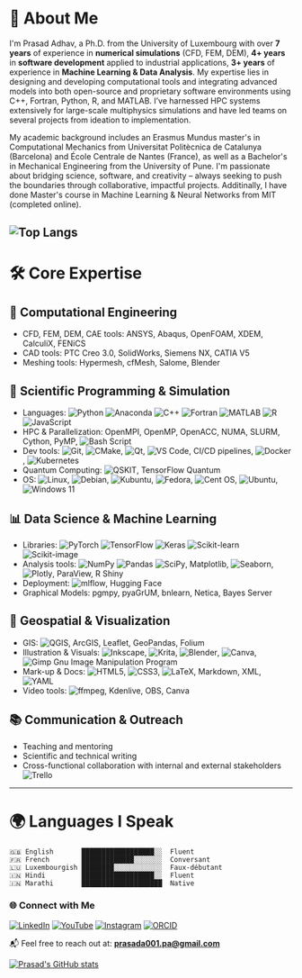 # 👋 About Me

I'm Prasad Adhav, a Ph.D. from the University of Luxembourg with over **7 years** of experience in **numerical simulations** (CFD, FEM, DEM), **4+ years** in **software development** applied to industrial applications, **3+ years** of experience in **Machine Learning & Data Analysis**. My expertise lies in designing and developing computational tools and integrating advanced models into both open-source and proprietary software environments using C++, Fortran, Python, R, and MATLAB. I’ve harnessed HPC systems extensively for large-scale multiphysics simulations and have led teams on several projects from ideation to implementation.

My academic background includes an Erasmus Mundus master's in Computational Mechanics from Universitat Politècnica de Catalunya (Barcelona) and École Centrale de Nantes (France), as well as a Bachelor's in Mechanical Engineering from the University of Pune. I'm passionate about bridging science, software, and creativity – always seeking to push the boundaries through collaborative, impactful projects. Additinally, I have done Master's course in Machine Learning & Neural Networks from MIT (completed online).

![Top Langs](https://github-readme-stats.vercel.app/api/top-langs/?username=prasadadhav&layout=compact&hide=javascript,html,css,tex,vim%20script,emacs%20lisp,php,lua)
---

# 🛠️ Core Expertise

## 🧠 Computational Engineering
- CFD, FEM, DEM, CAE tools: ANSYS, Abaqus, OpenFOAM, XDEM, CalculiX, FENiCS
- CAD tools: PTC Creo 3.0, SolidWorks, Siemens NX, CATIA V5
- Meshing tools: Hypermesh, cfMesh, Salome, Blender

## 🧬 Scientific Programming & Simulation
- Languages: ![Python](https://img.shields.io/badge/python-3670A0?style=flat&logo=python&logoColor=ffdd54)
![Anaconda](https://img.shields.io/badge/Anaconda-%2344A833.svg?style=flat&logo=anaconda&logoColor=white)
![C++](https://img.shields.io/badge/C++-00599C?style=flat&logo=c%2B%2B&logoColor=white)
![Fortran](https://img.shields.io/badge/Fortran-734F96?style=flat)
![MATLAB](https://img.shields.io/badge/MATLAB-0076A8?style=flat)
![R](https://img.shields.io/badge/R-276DC3?style=flat&logo=r&logoColor=white)
![JavaScript](https://shields.io/badge/JavaScript-F7DF1E?logo=JavaScript&logoColor=000)
- HPC & Parallelization: OpenMPI, OpenMP, OpenACC, NUMA, SLURM, Cython, PyMP, ![Bash Script](https://img.shields.io/badge/bash_script-%23121011.svg?&logo=gnu-bash&logoColor=white)
- Dev tools: ![Git](https://img.shields.io/badge/Git-F05032?style=flat&logo=git&logoColor=white),
  ![CMake](https://img.shields.io/badge/CMake-064F8C?logo=cmake&logoColor=fff),
  ![Qt](https://img.shields.io/badge/Qt-%23217346.svg?&logo=Qt&logoColor=white), ![VS Code](https://img.shields.io/badge/Visual%20Studio%20Code-007ACC?logo=visualstudiocode&logoColor=fff), CI/CD pipelines, ![Docker](https://img.shields.io/badge/Docker-2496ED?style=flat&logo=docker&logoColor=white), ![Kubernetes](https://img.shields.io/badge/Kubernetes-326CE5?style=flat&logo=kubernetes&logoColor=white)
- Quantum Computing: ![QSKIT](https://img.shields.io/badge/IBM_Qiskit-6929C4?style=flat&logo=qiskit&logoColor=white), TensorFlow Quantum
- OS: 	![Linux](https://img.shields.io/badge/Linux-FCC624?&logo=linux&logoColor=black), ![Debian](https://img.shields.io/badge/Debian-D70A53?&logo=debian&logoColor=white), ![Kubuntu](https://img.shields.io/badge/-KUbuntu-%230079C1?&logo=kubuntu&logoColor=white), ![Fedora](https://img.shields.io/badge/Fedora-294172?&logo=fedora&logoColor=white), 	![Cent OS](https://img.shields.io/badge/cent%20os-002260?&logo=centos&logoColor=F0F0F0), ![Ubuntu](https://img.shields.io/badge/Ubuntu-E95420?&logo=ubuntu&logoColor=white), ![Windows 11](https://img.shields.io/badge/Windows%2011-%230079d5.svg?&logo=Windows%2011&logoColor=white)

## 📊 Data Science & Machine Learning
- Libraries: ![PyTorch](https://img.shields.io/badge/PyTorch-EE4C2C?style=flat&logo=pytorch&logoColor=white)
![TensorFlow](https://img.shields.io/badge/TensorFlow-FF6F00?style=flat&logo=tensorflow&logoColor=white)
![Keras](https://img.shields.io/badge/Keras-D00000?style=flat&logo=keras&logoColor=white)
![Scikit-learn](https://img.shields.io/badge/scikit--learn-F7931E?style=flat&logo=scikitlearn&logoColor=white)
![Scikit-image](https://img.shields.io/badge/scikit--image-F7931E?style=flat&logo=scikitlearn&logoColor=white)
- Analysis tools: ![NumPy](https://img.shields.io/badge/NumPy-013243?style=flat&logo=numpy&logoColor=white)
![Pandas](https://img.shields.io/badge/Pandas-150458?style=flat&logo=pandas&logoColor=white)
![SciPy](https://img.shields.io/badge/SciPy-8CAAE6?style=flat&logo=scipy&logoColor=white), Matplotlib, ![Seaborn](https://img.shields.io/badge/-Seaborn-3776AB?style=flat&logo=python&logoColor=white), ![Plotly](https://img.shields.io/badge/-Plotly-3F4F75?style=flat&logo=plotly), ParaView, R Shiny
- Deployment: ![mlflow](https://img.shields.io/badge/mlflow-%23d9ead3.svg?&logo=numpy&logoColor=blue), Hugging Face
- Graphical Models: pgmpy, pyaGrUM, bnlearn, Netica, Bayes Server

## 🧭 Geospatial & Visualization
- GIS: ![QGIS](https://img.shields.io/badge/QGIS-589632?style=flat&logo=qgis&logoColor=white), ArcGIS, Leaflet, GeoPandas, Folium
- Illustration & Visuals: ![Inkscape](https://img.shields.io/badge/Inkscape-e0e0e0?&logo=inkscape&logoColor=080A13), ![Krita](https://img.shields.io/badge/Krita-203759?&logo=krita&logoColor=EEF37B), ![Blender](https://img.shields.io/badge/blender-%23F5792A.svg?&logo=blender&logoColor=white), ![Canva](https://img.shields.io/badge/Canva-%2300C4CC.svg?&logo=Canva&logoColor=white), ![Gimp Gnu Image Manipulation Program](https://img.shields.io/badge/Gimp-657D8B?&logo=gimp&logoColor=FFFFFF)
- Mark-up & Docs: ![HTML5](https://img.shields.io/badge/html5-%23E34F26.svg?&logo=html5&logoColor=white), ![CSS3](https://img.shields.io/badge/css3-%231572B6.svg?&logo=css3&logoColor=white), ![LaTeX](https://img.shields.io/badge/latex-%23008080.svg?&logo=latex&logoColor=white), Markdown, XML, ![YAML](https://img.shields.io/badge/yaml-%23ffffff.svg?&logo=yaml&logoColor=151515)
- Video tools: ![ffmpeg](https://img.shields.io/badge/FFmpeg-007808?style=flat&logo=ffmpeg&logoColor=white), Kdenlive, OBS, Canva

## 📚 Communication & Outreach
- Teaching and mentoring
- Scientific and technical writing
- Cross-functional collaboration with internal and external stakeholders ![Trello](https://img.shields.io/badge/Trello-%23026AA7.svg?&logo=Trello&logoColor=white)

---

# 🌍 Languages I Speak

```text
🇬🇧 English       ██████████████████░░  Fluent  
🇫🇷 French        █████████████░░░░░░░  Conversant  
🇱🇺 Luxembourgish ████████░░░░░░░░░░░░  Faux-débutant  
🇮🇳 Hindi         ██████████████████░░  Fluent  
🇮🇳 Marathi       ████████████████████  Native  
```
### 🌐 Connect with Me

[![LinkedIn](https://img.shields.io/badge/LinkedIn-%230077B5.svg?style=flat&logo=linkedin&logoColor=white)](https://www.linkedin.com/in/psa93/)
[![YouTube](https://img.shields.io/badge/YouTube-FF0000?style=flat&logo=youtube&logoColor=white)](https://www.youtube.com/@prasadadhav93)
[![Instagram](https://img.shields.io/badge/Instagram-%23E4405F.svg?style=flat&logo=Instagram&logoColor=white)](https://www.instagram.com/dory_and_panda/)
[![ORCID](https://img.shields.io/badge/ORCID-A6CE39?style=flat&logo=orcid&logoColor=white)](https://orcid.org/0000-0002-4641-0844)

📬 Feel free to reach out at: **prasada001.pa@gmail.com**

[![Prasad's GitHub stats](https://github-readme-stats.vercel.app/api?username=prasadadhav)](https://github.com/b-rodrigues/github-readme-stats)

